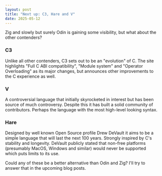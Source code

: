 ```yaml
---
layout: post
title: "Next up: C3, Hare and V"
date: 2025-05-12
---
```

Zig and slowly but surely Odin is gaining some visibility, but what about the other contenders?

### C3

Unlike all other contenders, C3 sets out to be an "evolution" of C. The site highlights "Full C ABI compatibility", "Module system" and "Operator Overloading" as its major changes, but announces other improvements to the C experience as well.

### V

A controversial language that initially skyrocketed in interest but has been source of much controversy. Despite this it has built a solid community of contributors. Perhaps the language with the most high-level looking syntax. 

### Hare

Designed by well known Open Source profile Drew DeVault it aims to be a simple language that will last the next 100 years. Strongly inspired by C's stability and longevity. DeVault publicly stated that non-free platforms (presumably MacOS, Windows and similar) would never be supported which puts limits to its use.

Could any of these be a better alternative than Odin and Zig? I'll try to answer that in the upcoming blog posts.

